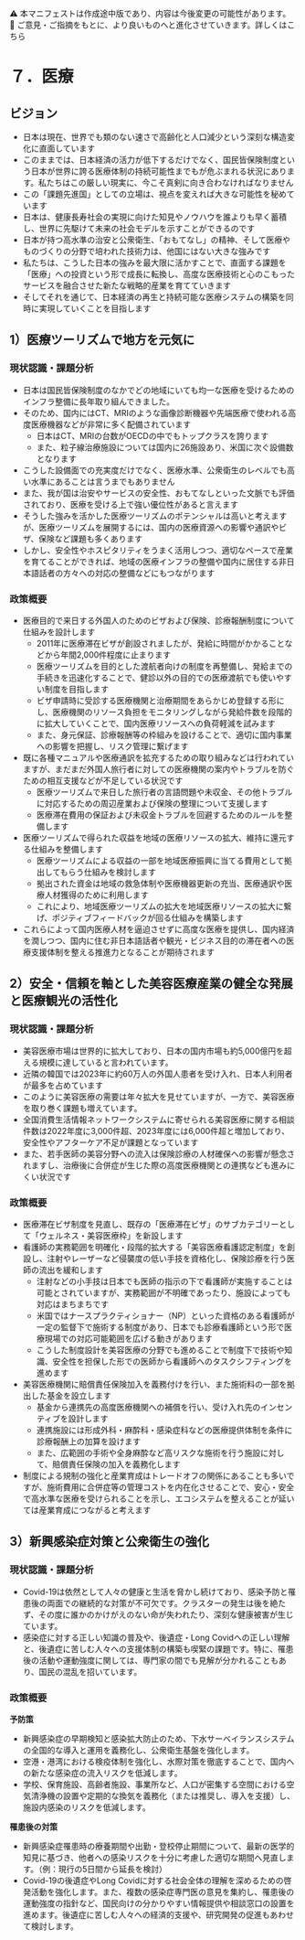 ⚠️ 本マニフェストは作成途中版であり、内容は今後変更の可能性があります。  
💬 ご意見・ご指摘をもとに、より良いものへと進化させていきます。詳しくはこちら

# ７．医療

## ビジョン

- 日本は現在、世界でも類のない速さで高齢化と人口減少という深刻な構造変化に直面しています  
- このままでは、日本経済の活力が低下するだけでなく、国民皆保険制度という日本が世界に誇る医療体制の持続可能性までもが危ぶまれる状況にあります。私たちはこの厳しい現実に、今こそ真剣に向き合わなければなりません  
- この「課題先進国」としての立場は、視点を変えれば大きな可能性を秘めています  
- 日本は、健康長寿社会の実現に向けた知見やノウハウを誰よりも早く蓄積し、世界に先駆けて未来の社会モデルを示すことができるのです  
- 日本が持つ高水準の治安と公衆衛生、「おもてなし」の精神、そして医療やものづくりの分野で培われた技術力は、他国にはない大きな強みです  
- 私たちは、こうした日本の強みを最大限に活かすことで、直面する課題を「医療」への投資という形で成長に転換し、高度な医療技術と心のこもったサービスを融合させた新たな戦略的産業を育てていきます  
- そしてそれを通じて、日本経済の再生と持続可能な医療システムの構築を同時に実現していくことを目指します

## 

## 1）医療ツーリズムで地方を元気に

### 現状認識・課題分析

* 日本は国民皆保険制度のなかでどの地域にいても均一な医療を受けるためのインフラ整備に長年取り組んできました。  
* そのため、国内にはCT、MRIのような画像診断機器や先端医療で使われる高度医療機器などが非常に多く配備されています  
  * 日本はCT、MRIの台数がOECDの中でもトップクラスを誇ります  
  * また、粒子線治療施設については国内に26施設あり、米国に次ぐ設備数となります  
* こうした設備面での充実度だけでなく、医療水準、公衆衛生のレベルでも高い水準にあることは言うまでもありません  
* また、我が国は治安やサービスの安全性、おもてなしといった文脈でも評価されており、医療を受ける上で強い優位性があると言えます  
* そうした強みを活かした医療ツーリズムのポテンシャルは高いと考えますが、医療ツーリズムを展開するには、国内の医療資源への影響や通訳やビザ、保険など課題も多くあります  
* しかし、安全性やホスピタリティをうまく活用しつつ、適切なペースで産業を育てることができれば、地域の医療インフラの整備や国内に居住する非日本語話者の方々への対応の整備などにもつながります

### 政策概要

- 医療目的で来日する外国人のためのビザおよび保険、診療報酬制度について仕組みを設計します
  - 2011年に医療滞在ビザが創設されましたが、発給に時間がかかることなどから年間2,000件程度に止まります
  - 医療ツーリズムを目的とした渡航者向けの制度を再整備し、発給までの手続きを迅速化することで、健診以外の目的での医療渡航でも使いやすい制度を目指します
  - ビザ申請時に受診する医療機関と治療期間をあらかじめ登録する形にし、医療機関のリソース負担をモニタリングしながら発給件数を段階的に拡大していくことで、国内医療リソースへの負荷軽減を試みます
  - また、身元保証、診療報酬等の枠組みを設けることで、適切に国内事業への影響を把握し、リスク管理に繋げます
- 既に各種マニュアルや医療通訳を拡充するための取り組みなどは行われていますが、まだまだ外国人旅行者に対しての医療機関の案内やトラブルを防ぐための相互支援などが不足している状況です
  - 医療ツーリズムで来日した旅行者の言語問題や未収金、その他トラブルに対応するための周辺産業および保険の整理について支援します
  - 医療滞在費用の保証および未収金トラブルを回避するためのルールを整備します
- 医療ツーリズムで得られた収益を地域の医療リソースの拡大、維持に還元する仕組みを整備します
  - 医療ツーリズムによる収益の一部を地域医療振興に当てる費用として拠出してもらう仕組みを検討します
  - 拠出された資金は地域の救急体制や医療機器更新の充当、医療通訳や医療人材獲得のために利用します
  - これにより、地域医療ツーリズムの拡大を地域医療リソースの拡大に繋げ、ポジティブフィードバックが回る仕組みを構築します
- これらによって国内医療人材を逼迫させずに高度な医療を提供し、国内経済を潤しつつ、国内に住む非日本語話者や観光・ビジネス目的の滞在者への医療支援体制を整える推進力となることが期待されます

## 2）安全・信頼を軸とした美容医療産業の健全な発展と医療観光の活性化

### 現状認識・課題分析

- 美容医療市場は世界的に拡大しており、日本の国内市場も約5,000億円を超える規模に達していると言われています。
- 近隣の韓国では2023年に約60万人の外国人患者を受け入れ、日本人利用者が最多を占めています
- このように美容医療の需要は年々拡大を見せていますが、一方で、美容医療を取り巻く課題も増えています。
- 全国消費生活情報ネットワークシステムに寄せられる美容医療に関する相談件数は2022年度に3,000件超、2023年度には6,000件超と増加しており、安全性やアフターケア不足が課題となっています
- また、若手医師の美容分野への流入は保険診療の人材確保への影響が懸念されますし、治療後に合併症が生じた際の高度医療機関との連携なども進みにくい状況です

### 政策概要

- 医療滞在ビザ制度を見直し、既存の「医療滞在ビザ」のサブカテゴリーとして「ウェルネス・美容医療枠」を新設します
- 看護師の実務範囲を明確化・段階的拡大する「美容医療看護認定制度」を創設し、注射やレーザーなど侵襲度の低い手技を資格化し、保険診療を行う医師の流出を緩和します
  - 注射などの小手技は日本でも医師の指示の下で看護師が実施することは可能とされていますが、実務範囲が不明確であったり、施設によっても対応はまちまちです
  - 米国ではナースプラクティショナー（NP）といった資格のある看護師が一定の監督下で施術する制度があり、日本でも診療看護師という形で医療現場での対応可能範囲を広げる動きがあります
  - こうした制度設計を美容医療の分野でも進めることで制度下で技術や知識、安全性を担保した形での医師から看護師へのタスクシフティングを進めます
- 美容医療機関に賠償責任保険加入を義務付けを行い、また施術料の一部を拠出した基金を設立します
  - 基金から連携先の高度医療機関への補償を行い、受け入れ先のインセンティブを設計します
  - 連携施設には形成外科・麻酔科・感染症科などの医療提供体制を条件に診療報酬上の加算を設けます
  - また、広範囲の手術や全身麻酔など高リスクな施術を行う施設に対して、賠償責任保険の加入を義務化します
- 制度による規制の強化と産業育成はトレードオフの関係にあることも多いですが、施術費用に合併症等の管理コストを内在化させることで、安心・安全で高水準な医療を受けられることを示し、エコシステムを整えることが延いては産業育成につながると考えます

## 3）新興感染症対策と公衆衛生の強化

### 現状認識・課題分析

*   Covid-19は依然として人々の健康と生活を脅かし続けており、感染予防と罹患後の両面での継続的な対策が不可欠です。クラスターの発生は後を絶たず、その度に誰かのかけがえのない命が失われたり、深刻な健康被害が生じています。
*   感染症に対する正しい知識の普及や、後遺症・Long Covidへの正しい理解と、後遺症に苦しむ人々への支援体制の構築も喫緊の課題です。特に、罹患後の活動や運動強度に関しては、専門家の間でも見解が分かれることもあり、国民の混乱を招いています。

### 政策概要

**予防策**
- 新興感染症の早期検知と感染拡大防止のため、下水サーベイランスシステムの全国的な導入と運用を義務化し、公衆衛生基盤を強化します。
- 空港・港湾における検疫体制を強化し、水際対策を徹底することで、国内への新たな感染症の流入リスクを低減します。
- 学校、保育施設、高齢者施設、事業所など、人口が密集する空間における空気清浄機の設置や定期的な換気を義務化（または推奨し、導入を支援）し、施設内感染のリスクを低減します。

**罹患後の対策**
- 新興感染症罹患時の療養期間や出勤・登校停止期間について、最新の医学的知見に基づき、他者への感染リスクを十分に考慮した適切な期間へ見直します。（例：現行の5日間から延長を検討）
- Covid-19の後遺症やLong Covidに対する社会全体の理解を深めるための啓発活動を強化します。また、複数の感染症専門医の意見を集約し、罹患後の運動強度の指針など、国民向けの分かりやすい情報提供や相談窓口の設置を進めます。後遺症に苦しむ人々への経済的支援や、研究開発の促進もあわせて検討します。